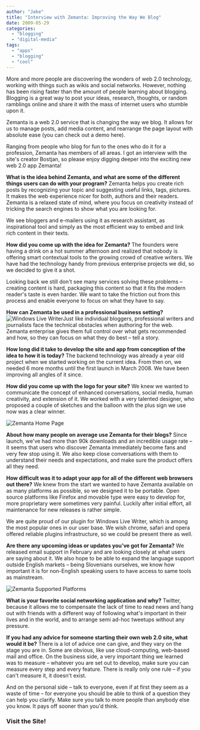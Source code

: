 ```yaml
---
author: "Jake"
title: "Interview with Zemanta: Improving the Way We Blog"
date: 2009-05-29
categories: 
  - "blogging"
  - "digital-media"
tags: 
  - "apps"
  - "blogging"
  - "cool"
---
```


More and more people are discovering the wonders of web 2.0 technology, working with things such as wikis and social networks. However, nothing has been rising faster than the amount of people learning about blogging. Blogging is a great way to post your ideas, research, thoughts, or random ramblings online and share it with the mass of internet users who stumble upon it.

<!--more-->

Zemanta is a web 2.0 service that is changing the way we blog. It allows for us to manage posts, add media content, and rearrange the page layout with absolute ease (you can check out a demo here).

Ranging from people who blog for fun to the ones who do it for a profession, Zemanta has members of all areas. I got an interview with the site's creator Bostjan, so please enjoy digging deeper into the exciting new web 2.0 app Zemanta!

**What is the idea behind Zemanta, and what are some of the different things users can do with your program?** Zemanta helps you create rich posts by recognizing your topic and suggesting useful links, tags, pictures. It makes the web experience nicer for both, authors and their readers. Zemanta is a relaxed state of mind, where you focus on creativity instead of tricking the search engines to show what you are looking for.

We see bloggers and e-mailers using it as research assistant, as inspirational tool and simply as the most efficient way to embed and link rich content in their texts.

**How did you come up with the idea for Zemanta?** The founders were having a drink on a hot summer afternoon and realized that nobody is offering smart contextual tools to the growing crowd of creative writers. We have had the technology handy from previous enterprise projects we did, so we decided to give it a shot.

Looking back we still don't see many services solving these problems – creating content is hard, packaging this content so that it fits the modern reader's taste is even harder. We want to take the friction out from this process and enable everyone to focus on what they have to say.

**How can Zemanta be used in a professional business setting?** ![Windows Live Writer](images/windows-live-writer.jpg "Windows Live Writer: Splash Screen")Just like individual bloggers, professional writers and journalists face the technical obstacles when authoring for the web. Zemanta enterprise gives them full control over what gets recommended and how, so they can focus on what they do best – tell a story.

**How long did it take to develop the site and app from conception of the idea to how it is today?** The backend technology was already a year old project when we started working on the current idea. From then on, we needed 6 more months until the first launch in March 2008. We have been improving all angles of it since.

**How did you come up with the logo for your site?** We knew we wanted to communicate the concept of enhanced conversations, social media, human creativity, and extension of it. We worked with a very talented designer, who proposed a couple of sketches and the balloon with the plus sign we use now was a clear winner.

![Zemanta Home Page](images/zemanta-screen.jpg "Zemanta - Improve the way you blog & Write e-mails")

**About how many people on average use Zemanta for their blogs?** Since launch, we've had more than 90k downloads and an incredible usage rate – it seems that users who discover Zemanta immediately become fans and very few stop using it. We also keep close conversations with them to understand their needs and expectations, and make sure the product offers all they need.

**How difficult was it to adapt your app for all of the different web browsers out there?** We knew from the start we wanted to have Zemanta available on as many platforms as possible, so we designed it to be portable. Open source platforms like Firefox and movable type were easy to develop for, more proprietary were sometimes very painful. Luckily after initial effort, all maintenance for new releases is rather simple.

We are quite proud of our plugin for Windows Live Writer, which is among the most popular ones in our user base. We wish chrome, safari and opera offered reliable plugins infrastructure, so we could be present there as well.

**Are there any upcoming ideas or updates you’ve got for Zemanta?** We released email support in February and are looking closely at what users are saying about it. We also hope to be able to expand the language support outside English markets – being Slovenians ourselves, we know how important it is for non-English speaking users to have access to same tools as mainstream.

![Zemanta Supported Platforms](images/zemanta-platforms.jpg "Zemanta Platforms")

**What is your favorite social networking application and why?** Twitter, because it allows me to compensate the lack of time to read news and hang out with friends with a different way of following what's important in their lives and in the world, and to arrange semi ad-hoc tweetups without any pressure.

**If you had any advice for someone starting their own web 2.0 site, what would it be?** There is a lot of advice one can give, and they vary on the stage you are in. Some are obvious, like use cloud-computing, web-based mail and office. On the business side, a very important thing we learned was to measure – whatever you are set out to develop, make sure you can measure every step and every feature. There is really only one rule – if you can't measure it, it doesn't exist.

And on the personal side – talk to everyone, even if at first they seem as a waste of time – for everyone you should be able to think of a question they can help you clarify. Make sure you talk to more people than anybody else you know. It pays off sooner than you'd think.

### Visit the Site!
